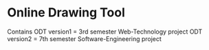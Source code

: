 # Online Drawing Tool 

Contains 
  ODT version1 = 3rd semester Web-Technology project
  ODT version2 = 7th semester Software-Engineering project



